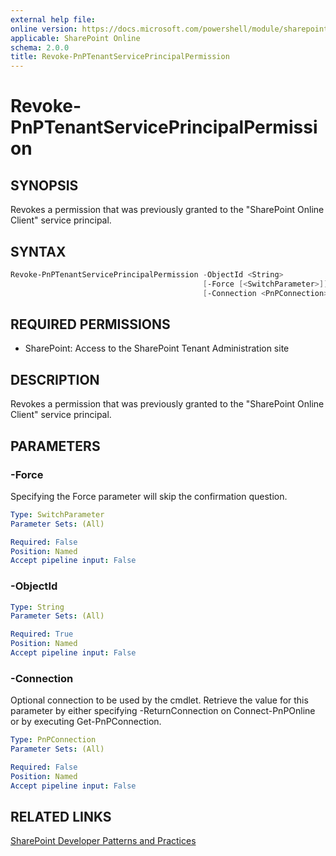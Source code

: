 ```yaml
---
external help file:
online version: https://docs.microsoft.com/powershell/module/sharepoint-pnp/revoke-pnptenantserviceprincipalpermission
applicable: SharePoint Online
schema: 2.0.0
title: Revoke-PnPTenantServicePrincipalPermission
---
```


# Revoke-PnPTenantServicePrincipalPermission

## SYNOPSIS
Revokes a permission that was previously granted to the "SharePoint Online Client" service principal.

## SYNTAX 

```powershell
Revoke-PnPTenantServicePrincipalPermission -ObjectId <String>
                                           [-Force [<SwitchParameter>]]
                                           [-Connection <PnPConnection>]
```

## REQUIRED PERMISSIONS

* SharePoint: Access to the SharePoint Tenant Administration site

## DESCRIPTION
Revokes a permission that was previously granted to the "SharePoint Online Client" service principal.

## PARAMETERS

### -Force
Specifying the Force parameter will skip the confirmation question.

```yaml
Type: SwitchParameter
Parameter Sets: (All)

Required: False
Position: Named
Accept pipeline input: False
```

### -ObjectId


```yaml
Type: String
Parameter Sets: (All)

Required: True
Position: Named
Accept pipeline input: False
```

### -Connection
Optional connection to be used by the cmdlet. Retrieve the value for this parameter by either specifying -ReturnConnection on Connect-PnPOnline or by executing Get-PnPConnection.

```yaml
Type: PnPConnection
Parameter Sets: (All)

Required: False
Position: Named
Accept pipeline input: False
```

## RELATED LINKS

[SharePoint Developer Patterns and Practices](https://aka.ms/sppnp)